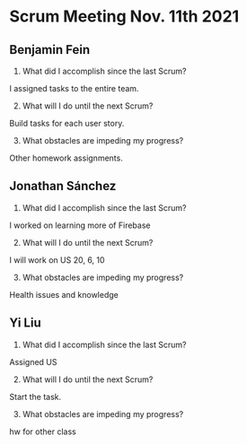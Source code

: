 # Scrum Meeting Nov. 11th 2021

## Benjamin Fein

1.	What did I accomplish since the last Scrum?

I assigned tasks to the entire team.

2.	What will I do until the next Scrum?

Build tasks for each user story.

3.	What obstacles are impeding my progress?

Other homework assignments.

## Jonathan Sánchez

1.	What did I accomplish since the last Scrum?

I worked on learning more of Firebase

2.	What will I do until the next Scrum?

I will work on US 20, 6, 10

3.	What obstacles are impeding my progress?

Health issues and knowledge

## Yi Liu

1.	What did I accomplish since the last Scrum?

Assigned US

2.	What will I do until the next Scrum?

Start the task.

3.	What obstacles are impeding my progress?

hw for other class
